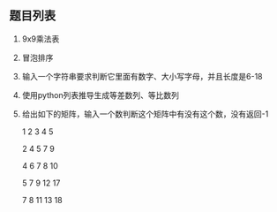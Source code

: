 ## 题目列表

1. 9x9乘法表
2. 冒泡排序
3. 输入一个字符串要求判断它里面有数字、大小写字母，并且长度是6-18
4. 使用python列表推导生成等差数列、等比数列
5. 给出如下的矩阵，输入一个数判断这个矩阵中有没有这个数，没有返回-1

	1 2 3 4 5
	
	2 4 5 7 9
	
	4 6 7 8 10
	
	5 7 9 12 17
	
	7 8 11 13 18
